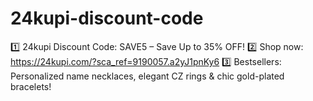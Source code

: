 # 24kupi-discount-code
1️⃣ 24kupi Discount Code: SAVE5 – Save Up to 35% OFF! 2️⃣ Shop now: https://24kupi.com/?sca_ref=9190057.a2yJ1pnKy6 3️⃣ Bestsellers: Personalized name necklaces, elegant CZ rings &amp; chic gold-plated bracelets!
